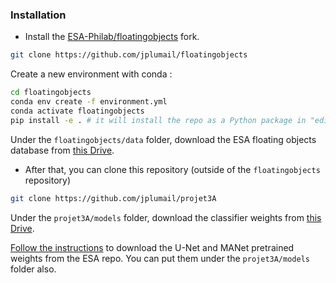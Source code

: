 ### Installation

* Install the [ESA-Philab/floatingobjects](https://github.com/jplumail/floatingobjects) fork.
```bash
git clone https://github.com/jplumail/floatingobjects
```

Create a new environment with conda :
```bash
cd floatingobjects
conda env create -f environment.yml
conda activate floatingobjects
pip install -e . # it will install the repo as a Python package in "editable mode"
```

Under the `floatingobjects/data` folder, download the ESA floating objects database from [this Drive](https://drive.google.com/drive/folders/1QGjzRTVRQbf4YbzfUWMeIdJvYkzuipGJ).

* After that, you can clone this repository (outside of the `floatingobjects` repository)
```bash
git clone https://github.com/jplumail/projet3A
```

Under the `projet3A/models` folder, download the classifier weights from [this Drive](https://drive.google.com/drive/folders/1IJGJNVN2o7yNTA1jluq9Rd6Q3pTox8Tg).

[Follow the instructions](https://github.com/ESA-PhiLab/floatingobjects#load-pretrained-models-using-pytorch-hub) to download the U-Net and MANet pretrained weights from the ESA repo. You can put them under the `projet3A/models` folder also.